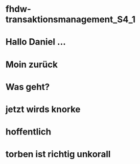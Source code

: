 # fhdw-transaktionsmanagement_S4_1
# Hallo Daniel ...
# Moin zurück
# Was geht?

# jetzt wirds knorke
# hoffentlich




# torben ist richtig unkorall